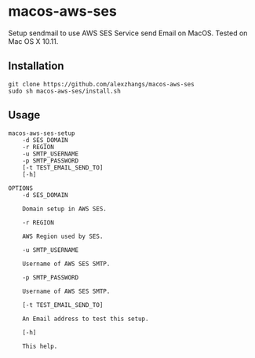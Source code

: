 # macos-aws-ses

Setup sendmail to use AWS SES Service send Email on MacOS.
Tested on Mac OS X 10.11.

## Installation

```
git clone https://github.com/alexzhangs/macos-aws-ses
sudo sh macos-aws-ses/install.sh
```

## Usage

```
macos-aws-ses-setup
	-d SES_DOMAIN
	-r REGION
	-u SMTP_USERNAME
	-p SMTP_PASSWORD
	[-t TEST_EMAIL_SEND_TO]
	[-h]

OPTIONS
	-d SES_DOMAIN

	Domain setup in AWS SES.

	-r REGION

	AWS Region used by SES.

	-u SMTP_USERNAME

	Username of AWS SES SMTP.

	-p SMTP_PASSWORD

	Username of AWS SES SMTP.

	[-t TEST_EMAIL_SEND_TO]

	An Email address to test this setup.

	[-h]

	This help.
```
